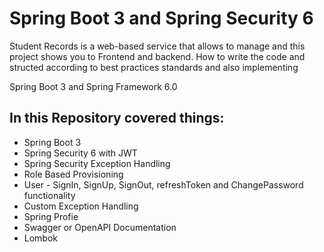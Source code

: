 # Spring Boot 3 and Spring Security 6
Student Records is a web-based service that allows to manage and this project shows you to Frontend and backend.
How to write the code and structed according to best practices standards and also implementing

Spring Boot 3 and Spring Framework 6.0
## In this Repository covered things:

* Spring Boot 3
* Spring Security 6 with JWT
* Spring Security Exception Handling
* Role Based Provisioning
* User - SignIn, SignUp, SignOut, refreshToken and ChangePassword functionality 
* Custom Exception Handling
* Spring Profie
* Swagger or OpenAPI Documentation
* Lombok
